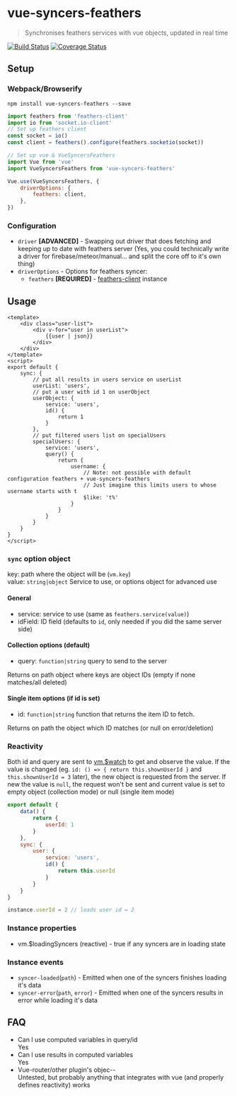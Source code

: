 # vue-syncers-feathers

> Synchronises feathers services with vue objects, updated in real time

[![Build Status](https://travis-ci.org/t2t2/vue-syncers-feathers.svg?branch=master)](https://travis-ci.org/t2t2/vue-syncers-feathers)
[![Coverage Status](https://coveralls.io/repos/github/t2t2/vue-syncers-feathers/badge.svg?branch=master)](https://coveralls.io/github/t2t2/vue-syncers-feathers?branch=master)

## Setup

### Webpack/Browserify

`npm install vue-syncers-feathers --save`

```js
import feathers from 'feathers-client'
import io from 'socket.io-client'
// Set up feathers client
const socket = io()
const client = feathers().configure(feathers.socketio(socket))

// Set up vue & VueSyncersFeathers
import Vue from 'vue'
import VueSyncersFeathers from 'vue-syncers-feathers'

Vue.use(VueSyncersFeathers, {
	driverOptions: {
		feathers: client,
	},
})
```

### Configuration

* `driver` **[ADVANCED]** - Swapping out driver that does fetching and keeping up to date with feathers server (Yes, you
could technically write a driver for firebase/meteor/manual... and split the core off to it's own thing)
* `driverOptions` - Options for feathers syncer:
	* `feathers` **[REQUIRED]** - [feathers-client](https://github.com/feathersjs/feathers-client) instance

## Usage

```vue
<template>
	<div class="user-list">
		<div v-for="user in userList">
			{{user | json}}
		</div>
	</div>
</template>
<script>
export default {
	sync: {
		// put all results in users service on userList
		userList: 'users',
		// put a user with id 1 on userObject
		userObject: {
			service: 'users',
			id() {
				return 1
			}
		},
		// put filtered users list on specialUsers
		specialUsers: {
			service: 'users',
			query() {
				return {
					username: {
						// Note: not possible with default configuration feathers + vue-syncers-feathers
						// Just imagine this limits users to whose username starts with t  
						$like: 't%'
					}
				}
			}
		}
	}
}
</script>
```

### `sync` option object

key: path where the object will be (`vm.key`)  
value: `string|object` Service to use, or options object for advanced use

#### General

* service: service to use (same as `feathers.service(value)`)
* idField: ID field (defaults to `id`, only needed if you did the same server side)

#### Collection options (default)

* query: `function|string` query to send to the server

Returns on path object where keys are object IDs (empty if none matches/all deleted)

#### Single item options (if id is set)

* id: `function|string` function that returns the item ID to fetch. 

Returns on path the object which ID matches (or null on error/deletion)

### Reactivity

Both id and query are sent to [vm.$watch](http://vuejs.org/api/#vm-watch) to get and observe the value. If the value
is changed (eg. `id: () => { return this.shownUserId }` and `this.shownUserId = 3` later), the new object is requested
from the server. If new the value is `null`, the request won't be sent and current value is set to empty object
(collection mode) or null (single item mode)

```js
export default {
	data() {
		return {
			userId: 1
		}
	},
	sync: {
		user: {
			service: 'users',
			id() {
				return this.userId
			}
		}
	}
}

instance.userId = 2 // loads user id = 2
```

### Instance properties

* vm.$loadingSyncers (reactive) - true if any syncers are in loading state

### Instance events

* `syncer-loaded`(`path`) - Emitted when one of the syncers finishes loading it's data
* `syncer-error`(`path`, `error`) - Emitted when one of the syncers results in error while loading it's data

## FAQ

* Can I use computed variables in query/id  
Yes
* Can I use results in computed variables  
Yes
* Vue-router/other plugin's objec--  
Untested, but probably anything that integrates with vue (and properly defines reactivity) works
